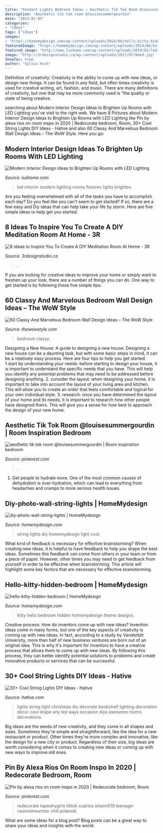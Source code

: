 ```yaml
---
title: "Pendant Lights Bedroom Ideas ~ Aesthetic Tik Tok Room @louisesummergourdin"
description: "Aesthetic tik tok room @louisesummergourdin"
date: "2023-01-05"
categories:
- "ideas"
tags: ["ideas"]
images:
- "https://homemydesign.com/wp-content/uploads/2014/06/hello-kitty-hidden-bedroom.jpg"
featuredImage: "https://homemydesign.com/wp-content/uploads/2014/06/hello-kitty-hidden-bedroom.jpg"
featured_image: "http://www.lushome.com/wp-content/uploads/2014/02/led-lights-modern-interior-design-ideas-9.jpg"
image: "http://3rdesignstudio.ca/wp-content/uploads/2017/07/6med.jpg"
ShowToc: true
author: "Sylvia Koch"
---
```



Definition of creativity:
Creativity is the ability to come up with new ideas, or design new things. It can be found in any field, but often times creativity is used for creative writing, art, fashion, and music. There are many definitions of creativity, but one that may be more commonly used is “the quality or state of being creative.

	

		
searching about Modern Interior Design Ideas to Brighten Up Rooms with LED Lighting you've visit to the right web. We have 8 Pictures about Modern Interior Design Ideas to Brighten Up Rooms with LED Lighting like Pin by alexa rios on room inspo in 2020 | Redecorate bedroom, Room, 30+ Cool String Lights DIY Ideas - Hative and also 60 Classy And Marvelous Bedroom Wall Design Ideas – The WoW Style. Here you go:
		
    
## Modern Interior Design Ideas To Brighten Up Rooms With LED Lighting

<img loading=lazy src="http://www.lushome.com/wp-content/uploads/2014/02/led-lights-modern-interior-design-ideas-9.jpg" onerror="this.onerror=null;this.src='https://tse1.mm.bing.net/th?id=OIP.l7Tsq0gzb0-PeIfdwsftiAAAAA&amp;pid=15.1';" alt="Modern Interior Design Ideas to Brighten Up Rooms with LED Lighting">

_Source: lushome.com_

>led interior modern lighting rooms fixtures lights brighten. 

	

Are you feeling overwhelmed with all of the tasks you have to accomplish each day? Do you feel like you can't seem to get started? If so, there are a few easy and Diy ideas that can help take your life by storm. Here are five simple ideas to help get you started:

    
## 8 Ideas To Inspire You To Create A DIY Meditation Room At Home - 3R

<img loading=lazy src="http://3rdesignstudio.ca/wp-content/uploads/2017/07/6med.jpg" onerror="this.onerror=null;this.src='https://tse1.mm.bing.net/th?id=OIP.x2H-Ne8QFyFkuBwHpeQfcQHaL0&amp;pid=15.1';" alt="8 Ideas to Inspire You To Create A DIY Meditation Room At Home - 3R">

_Source: 3rdesignstudio.ca_

>. 

	

If you are looking for creative ideas to improve your home or simply want to freshen up your look, there are a number of things you can do. One way to get started is by following these five simple tips: 

    
## 60 Classy And Marvelous Bedroom Wall Design Ideas – The WoW Style

<img loading=lazy src="http://thewowstyle.com/wp-content/uploads/2016/08/Wall-Colors-Idea-Small-Bedrooms.jpg" onerror="this.onerror=null;this.src='https://tse2.mm.bing.net/th?id=OIP.aD7473-T5HLtQChjAImFhwHaJ4&amp;pid=15.1';" alt="60 Classy And Marvelous Bedroom Wall Design Ideas – The WoW Style">

_Source: thewowstyle.com_

>bedroom classy. 

	

Designing a New House: A guide to designing a new house.
Designing a new house can be a daunting task, but with some basic steps in mind, it can be a relatively easy process. Here are four tips to help you get started: 1.start by understanding your needs: before starting to design your house, it is important to understand the specific needs that you have. This will help you identify any potential problems that may need to be addressed before designing anything. 2. consider the layout: when designing your home, it is important to take into account the layout of your living area and kitchen. This will allow you to create an order that feels comfortable and logical for your own individual style. 3. research: once you have determined the layout of your home and its needs, it is important to research how other people have designed theirs. This will give you a sense for how best to approach the design of your new home. 
    
## Aesthetic Tik Tok Room @louisesummergourdin | Room Inspiration Bedroom

<img loading=lazy src="https://i.pinimg.com/736x/a9/dd/a2/a9dda245e484ea9d11efcee3bc1b6837.jpg" onerror="this.onerror=null;this.src='https://tse4.mm.bing.net/th?id=OIP.CQWEc4W1QfRbqMzSel5FcwHaLh&amp;pid=15.1';" alt="aesthetic tik tok room @louisesummergourdin | Room inspiration bedroom">

_Source: pinterest.com_

>. 

	

1. Get people to hydrate more. One of the most common causes of dehydration is over-hydration, which can lead to everything from headaches and cramps to more serious health issues.

    
## Diy-photo-wall-string-lights | HomeMydesign

<img loading=lazy src="https://homemydesign.com/wp-content/uploads/2015/09/diy-photo-wall-string-lights.jpg" onerror="this.onerror=null;this.src='https://tse3.mm.bing.net/th?id=OIP.5eZKBKP1Ku2xNdJ9cG8asQHaLH&amp;pid=15.1';" alt="diy-photo-wall-string-lights | HomeMydesign">

_Source: homemydesign.com_

>string lights diy homemydesign light cool. 

	

What kind of feedback is necessary for effective brainstorming?
When creating new ideas, it is helpful to have feedback to help you shape the best ideas. Sometimes this feedback can come from others in your team or from a piece of paper. However, other times you may need to get feedback from yourself in order to be effective when brainstorming. This article will highlight some key factors that are necessary for effective brainstorming.

    
## Hello-kitty-hidden-bedroom | HomeMydesign

<img loading=lazy src="https://homemydesign.com/wp-content/uploads/2014/06/hello-kitty-hidden-bedroom.jpg" onerror="this.onerror=null;this.src='https://tse3.mm.bing.net/th?id=OIP.NNOK97IH_afjhCMC1V7mJQHaJ3&amp;pid=15.1';" alt="hello-kitty-hidden-bedroom | HomeMydesign">

_Source: homemydesign.com_

>kitty hello bedroom hidden homemydesign theme designs. 

	

Creative process: How do inventors come up with new ideas?
Invention ideas come in many forms, but one of the key aspects of creativity is coming up with new ideas. In fact, according to a study by Vanderbilt University, more than half of new business ventures are born out of an original idea. This is why it's important for inventors to have a creative process that allows them to come up with new ideas. By following this process, they can better identify potential solutions to problems and create innovative products or services that can be successful.

    
## 30+ Cool String Lights DIY Ideas - Hative

<img loading=lazy src="https://hative.com/wp-content/uploads/2015/01/string-lights-diy-ideas/19-string-lights-diy-ideas.jpg" onerror="this.onerror=null;this.src='https://tse4.mm.bing.net/th?id=OIP.RhR4kU3i3S3WWR3vGJKLfQHaLH&amp;pid=15.1';" alt="30+ Cool String Lights DIY Ideas - Hative">

_Source: hative.com_

>lights string light christmas diy decorate bookshelf lighting decoration decor cool drape any led ways occasion diys awesome rooms decorations. 

	

Big ideas are the seeds of new creativity, and they come in all shapes and sizes. Sometimes they're simple and straightforward, like the idea for a new restaurant or product. Other times they're more complex and innovative, like the design for a new city or product. Regardless of their size, big ideas are worth considering when it comes to creating new ideas or coming up with new ways to improve old ones.

    
## Pin By Alexa Rios On Room Inspo In 2020 | Redecorate Bedroom, Room

<img loading=lazy src="https://i.pinimg.com/736x/83/8a/a4/838aa4d2f52dee28a2c2beb887faf13b.jpg" onerror="this.onerror=null;this.src='https://tse1.mm.bing.net/th?id=OIP.T9d0tWHFXTBnsXPfgY0xMwHaNp&amp;pid=15.1';" alt="Pin by alexa rios on room inspo in 2020 | Redecorate bedroom, Room">

_Source: pinterest.com_

>redecorate tapestrygirls tiktok cuartos elisem519 teenager naomishwartzer chill polaroid. 

	

What are some ideas for a blog post?
Blog posts can be a great way to share your ideas and insights with the world.

